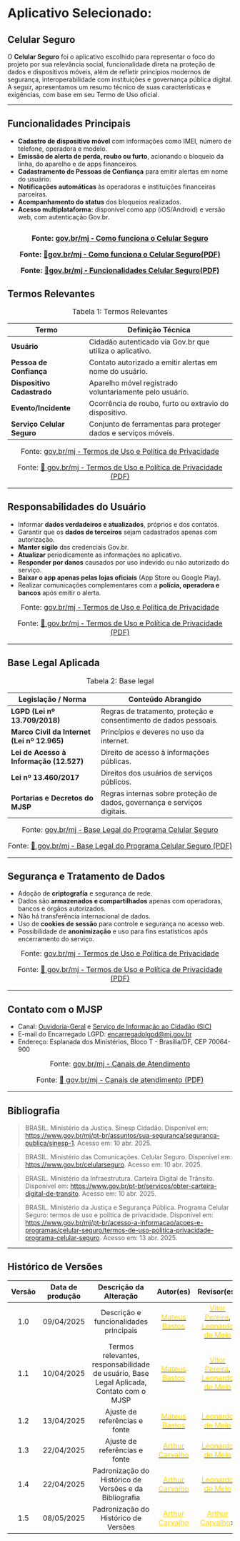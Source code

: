 # Aplicativo Selecionado:

## Celular Seguro

O **Celular Seguro** foi o aplicativo escolhido para representar o foco do projeto por sua relevância social, funcionalidade direta na proteção de dados e dispositivos móveis, além de refletir princípios modernos de segurança, interoperabilidade com instituições e governança pública digital. A seguir, apresentamos um resumo técnico de suas características e exigências, com base em seu Termo de Uso oficial.

---

## Funcionalidades Principais

- **Cadastro de dispositivo móvel** com informações como IMEI, número de telefone, operadora e modelo.
- **Emissão de alerta de perda, roubo ou furto**, acionando o bloqueio da linha, do aparelho e de apps financeiros.
- **Cadastramento de Pessoas de Confiança** para emitir alertas em nome do usuário.
- **Notificações automáticas** às operadoras e instituições financeiras parceiras.
- **Acompanhamento do status** dos bloqueios realizados.
- **Acesso multiplataforma:** disponível como app (iOS/Android) e versão web, com autenticação Gov.br.

<font size="3"><p style="text-align: center">Fonte: <a href="https://www.gov.br/mj/pt-br/acesso-a-informacao/acoes-e-programas/celular-seguro/conheca-o-celular-seguro" target="_blank">gov.br/mj - Como funciona o Celular Seguro</a></p></font>
<font size="3"><p style="text-align: center">Fonte: <a href="https://raw.githubusercontent.com/Requisitos-de-Software/2025.1-CelularSeguro/main/Docs/assets/pdf/Conheça o Celular Seguro — Ministério da Justiça e Segurança Pública.pdf" target="_blank">📄gov.br/mj - Como funciona o Celular Seguro(PDF)</a></p></font>
<font size="3"><p style="text-align: center">Fonte: <a href="https://raw.githubusercontent.com/Requisitos-de-Software/2025.1-CelularSeguro/main/Docs/assets/pdf/Funcionalidades Celular Seguro aplicativo Celular Seguro_.pdf" target="_blank">📄gov.br/mj - Funcionalidades Celular Seguro(PDF)</a></p></font>
---

## Termos Relevantes

<font size="3"><p style="text-align: center">Tabela 1: Termos Relevantes</p></font>

| Termo                         | Definição Técnica                                                                 |
|------------------------------|-----------------------------------------------------------------------------------|
| **Usuário**                  | Cidadão autenticado via Gov.br que utiliza o aplicativo.                         |
| **Pessoa de Confiança**      | Contato autorizado a emitir alertas em nome do usuário.                          |
| **Dispositivo Cadastrado**   | Aparelho móvel registrado voluntariamente pelo usuário.                          |
| **Evento/Incidente**         | Ocorrência de roubo, furto ou extravio do dispositivo.                           |
| **Serviço Celular Seguro**   | Conjunto de ferramentas para proteger dados e serviços móveis.                   |

<font size="3"><p style="text-align: center">Fonte: <a href="https://www.gov.br/mj/pt-br/acesso-a-informacao/acoes-e-programas/celular-seguro/termos-de-uso-politica-privacidade-programa-celular-seguro" target="_blank">gov.br/mj - Termos de Uso e Política de Privacidade</a></p></font>
<font size="3"><p style="text-align: center">Fonte: <a href="https://raw.githubusercontent.com/Requisitos-de-Software/2025.1-CelularSeguro/main/Docs/assets/pdf/Termos de Uso e Aviso de Privacidade — Ministério da Justiça e Segurança Pública.pdf" target="_blank">📄 gov.br/mj - Termos de Uso e Política de Privacidade (PDF)</a></p></font>


---

## Responsabilidades do Usuário

- Informar **dados verdadeiros e atualizados**, próprios e dos contatos.
- Garantir que os **dados de terceiros** sejam cadastrados apenas com autorização.
- **Manter sigilo** das credenciais Gov.br.
- **Atualizar** periodicamente as informações no aplicativo.
- **Responder por danos** causados por uso indevido ou não autorizado do serviço.
- **Baixar o app apenas pelas lojas oficiais** (App Store ou Google Play).
- Realizar comunicações complementares com a **polícia, operadora e bancos** após emitir o alerta.

<font size="3"><p style="text-align: center">Fonte: <a href="https://www.gov.br/mj/pt-br/acesso-a-informacao/acoes-e-programas/celular-seguro/termos-de-uso-politica-privacidade-programa-celular-seguro" target="_blank">gov.br/mj - Termos de Uso e Política de Privacidade</a></p></font>
<font size="3"><p style="text-align: center">Fonte: <a href="https://raw.githubusercontent.com/Requisitos-de-Software/2025.1-CelularSeguro/main/Docs/assets/pdf/Termos de Uso e Aviso de Privacidade — Ministério da Justiça e Segurança Pública.pdf" target="_blank">📄 gov.br/mj - Termos de Uso e Política de Privacidade (PDF)</a></p></font>


---

## Base Legal Aplicada

<font size="3"><p style="text-align: center">Tabela 2: Base legal</p></font>

| Legislação / Norma                          | Conteúdo Abrangido                                                             |
|--------------------------------------------|--------------------------------------------------------------------------------|
| **LGPD (Lei nº 13.709/2018)**              | Regras de tratamento, proteção e consentimento de dados pessoais.             |
| **Marco Civil da Internet (Lei nº 12.965)**| Princípios e deveres no uso da internet.                                      |
| **Lei de Acesso à Informação (12.527)**    | Direito de acesso à informações públicas.                                     |
| **Lei nº 13.460/2017**                     | Direitos dos usuários de serviços públicos.                                   |
| **Portarias e Decretos do MJSP**           | Regras internas sobre proteção de dados, governança e serviços digitais.      |

<font size="3"><p style="text-align: center">Fonte: <a href="https://www.gov.br/mj/pt-br/acesso-a-informacao/acoes-e-programas/celular-seguro/termos-de-uso-politica-privacidade-programa-celular-seguro" target="_blank">gov.br/mj - Base Legal do Programa Celular Seguro</a></p></font>
<font size="3"><p style="text-align: center">Fonte: <a href="https://raw.githubusercontent.com/Requisitos-de-Software/2025.1-CelularSeguro/main/Docs/assets/pdf/Termos de Uso e Aviso de Privacidade — Ministério da Justiça e Segurança Pública.pdf" target="_blank">📄 gov.br/mj - Base Legal do Programa Celular Seguro (PDF)</a></p></font>

---

## Segurança e Tratamento de Dados

- Adoção de **criptografia** e segurança de rede.
- Dados são **armazenados e compartilhados** apenas com operadoras, bancos e órgãos autorizados.
- Não há transferência internacional de dados.
- Uso de **cookies de sessão** para controle e segurança no acesso web.
- Possibilidade de **anonimização** e uso para fins estatísticos após encerramento do serviço.

<font size="3"><p style="text-align: center">Fonte: <a href="https://www.gov.br/mj/pt-br/acesso-a-informacao/acoes-e-programas/celular-seguro/termos-de-uso-politica-privacidade-programa-celular-seguro" target="_blank">gov.br/mj - Termos de Uso e Política de Privacidade</a></p></font>
<font size="3"><p style="text-align: center"> Fonte: <a href="https://raw.githubusercontent.com/Requisitos-de-Software/2025.1-CelularSeguro/main/Docs/assets/pdf/Termos de Uso e Aviso de Privacidade — Ministério da Justiça e Segurança Pública.pdf" target="_blank">📄 gov.br/mj - Termos de Uso e Política de Privacidade (PDF)</a></p></font>


---

## Contato com o MJSP

- Canal: [Ouvidoria-Geral](https://www.gov.br/ouvidorias) e [Serviço de Informação ao Cidadão (SIC)](https://www.gov.br/acessoainformacao)
- E-mail do Encarregado LGPD: [encarregadolgpd@mj.gov.br](mailto:encarregadolgpd@mj.gov.br)
- Endereço: Esplanada dos Ministérios, Bloco T - Brasília/DF, CEP 70064-900

<font size="3"><p style="text-align: center">Fonte: <a href="https://www.gov.br/mj/pt-br/canais_atendimento" target="_blank">gov.br/mj - Canais de Atendimento</a></p></font>
<font size="3"><p style="text-align: center"> Fonte: <a href="https://raw.githubusercontent.com/Requisitos-de-Software/2025.1-CelularSeguro/main/Docs/assets/pdf/capa — Ministério da Justiça e Segurança Pública.pdf" target="_blank">📄 gov.br/mj - Canais de atendimento (PDF)</a></p></font>



---

## Bibliografia

>BRASIL. Ministério da Justiça. Sinesp Cidadão. Disponível em: <https://www.gov.br/mj/pt-br/assuntos/sua-seguranca/seguranca-publica/sinesp-1>. Acesso em: 10 abr. 2025.

>BRASIL. Ministério das Comunicações. Celular Seguro. Disponível em: <https://www.gov.br/celularseguro>. Acesso em: 10 abr. 2025.

>BRASIL. Ministério da Infraestrutura. Carteira Digital de Trânsito. Disponível em: <https://www.gov.br/pt-br/servicos/obter-carteira-digital-de-transito>. Acesso em: 10 abr. 2025.

>BRASIL. Ministério da Justiça e Segurança Pública. Programa Celular Seguro: termos de uso e política de privacidade. Disponível em: <https://www.gov.br/mj/pt-br/acesso-a-informacao/acoes-e-programas/celular-seguro/termos-de-uso-politica-privacidade-programa-celular-seguro>. Acesso em: 13 abr. 2025.



---

## Histórico de Versões 

| Versão | Data de produção   | Descrição da Alteração                               | Autor(es)             | Revisor(es)      |Data de Revisão |
| :----: | :----------------: | :--------------------------------------------------: | :-------------------: | :-------------:  |  :-----------: |
| 1.0    | 09/04/2025 | Descrição e funcionalidades principais                                                                       | [<span style="color:gold;">Mateus Bastos</span>](https://github.com/MateuSansete)                                | [<span style="color:gold;">Vitor Pereira</span>](https://github.com/Bessazs), [<span style="color:gold;">Leonardo de Melo</span>](https://github.com/leozinlima) | 09/04/2025|
| 1.1    | 10/04/2025 | Termos relevantes, responsabilidade de usuário, Base Legal Aplicada, Contato com o MJSP                      | [<span style="color:gold;">Mateus Bastos</span>](https://github.com/MateuSansete)                                | [<span style="color:gold;">Vitor Pereira</span>](https://github.com/Bessazs), [<span style="color:gold;">Leonardo de Melo</span>](https://github.com/leozinlima) | 10/04/2025|
| 1.2    | 13/04/2025 | Ajuste de referências e fonte                                                                                 | [<span style="color:gold;">Mateus Bastos</span>](https://github.com/MateuSansete)                                |  [<span style="color:gold;">Leonardo de Melo</span>](https://github.com/leozinlima) | 13/04/2025|
| 1.3    | 22/04/2025 | Ajuste de referências e fonte                                                                                 | [<span style="color:gold;">Arthur Carvalho</span>](https://github.com/arthurlleite)                                |  [<span style="color:gold;">Leonardo de Melo</span>](https://github.com/leozinlima) | 22/04/2025|
| 1.4    | 22/04/2025 |Padronização do Histórico de Versões e da Bibliografia     | [<span style="color:gold;">Arthur Carvalho</span>](https://github.com/arthurlleite)                                |  [<span style="color:gold;">Leonardo de Melo</span>](https://github.com/leozinlima) | 23/04/2025|
| 1.5    | 08/05/2025| Padronização do Histórico de Versões| <a style="color:gold;" href="https://github.com/arthurlleite" target="_blank">Arthur Carvalho</a>| <a style="color:gold;" href="https://github.com/arthurlleite" target="_blank">Arthur Carvalho</a>>| 08/05/2025|




